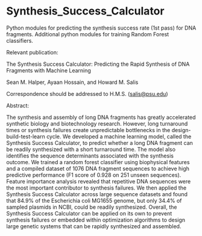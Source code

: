 # Synthesis_Success_Calculator
Python modules for predicting the synthesis success rate (1st pass) for DNA fragments. Additional python modules for training Random Forest classifiers.

Relevant publication:

The Synthesis Success Calculator: Predicting the Rapid Synthesis of DNA Fragments with Machine Learning

Sean M. Halper, Ayaan Hossain, and Howard M. Salis

Correspondence should be addressed to H.M.S. (salis@psu.edu)

Abstract:

The synthesis and assembly of long DNA fragments has greatly accelerated synthetic biology and biotechnology research. However, long turnaround times or synthesis failures create unpredictable bottlenecks in the design-build-test-learn cycle. We developed a machine learning model, called the Synthesis Success Calculator, to predict whether a long DNA fragment can be readily synthesized with a short turnaround time. The model also identifies the sequence determinants associated with the synthesis outcome. We trained a random forest classifier using biophysical features and a compiled dataset of 1076 DNA fragment sequences to achieve high predictive performance (F1 score of 0.928 on 251 unseen sequences). Feature importance analysis revealed that repetitive DNA sequences were the most important contributor to synthesis failures. We then applied the Synthesis Success Calculator across large sequence datasets and found that 84.9% of the Escherichia coli MG1655 genome, but only 34.4% of sampled plasmids in NCBI, could be readily synthesized. Overall, the Synthesis Success Calculator can be applied on its own to prevent synthesis failures or embedded within optimization algorithms to design large genetic systems that can be rapidly synthesized and assembled.
